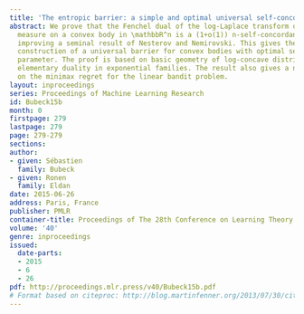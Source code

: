 ```yaml
---
title: 'The entropic barrier: a simple and optimal universal self-concordant barrier'
abstract: We prove that the Fenchel dual of the log-Laplace transform of the uniform
  measure on a convex body in \mathbbR^n is a (1+o(1)) n-self-concordant barrier,
  improving a seminal result of Nesterov and Nemirovski. This gives the first explicit
  construction of a universal barrier for convex bodies with optimal self-concordance
  parameter. The proof is based on basic geometry of log-concave distributions, and
  elementary duality in exponential families. The result also gives a new perspective
  on the minimax regret for the linear bandit problem.
layout: inproceedings
series: Proceedings of Machine Learning Research
id: Bubeck15b
month: 0
firstpage: 279
lastpage: 279
page: 279-279
sections: 
author:
- given: Sébastien
  family: Bubeck
- given: Ronen
  family: Eldan
date: 2015-06-26
address: Paris, France
publisher: PMLR
container-title: Proceedings of The 28th Conference on Learning Theory
volume: '40'
genre: inproceedings
issued:
  date-parts:
  - 2015
  - 6
  - 26
pdf: http://proceedings.mlr.press/v40/Bubeck15b.pdf
# Format based on citeproc: http://blog.martinfenner.org/2013/07/30/citeproc-yaml-for-bibliographies/
---
```

